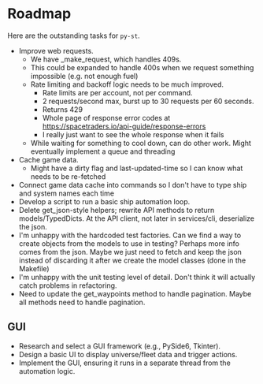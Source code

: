 # Roadmap

Here are the outstanding tasks for `py-st`.

- Improve web requests.
  - We have _make_request, which handles 409s.
  - This could be expanded to handle 400s when we request something impossible (e.g. not enough fuel)
  - Rate limiting and backoff logic needs to be much improved.
    - Rate limits are per account, not per command.
    - 2 requests/second max, burst up to 30 requests per 60 seconds.
    - Returns 429
    - Whole page of response error codes at https://spacetraders.io/api-guide/response-errors
    - I really just want to see the whole response when it fails
  - While waiting for something to cool down, can do other work. Might eventually implement a queue and threading
- Cache game data.
  - Might have a dirty flag and last-updated-time so I can know what needs to be re-fetched
- Connect game data cache into commands so I don't have to type ship and system names each time
- Develop a script to run a basic ship automation loop.
- Delete get_json-style helpers; rewrite API methods to return models/TypedDicts. At the API client, not later in services/cli, deserialize the json.
- I'm unhappy with the hardcoded test factories. Can we find a way to create objects from the models to use in testing? Perhaps more info comes from the json. Maybe we just need to fetch and keep the json instead of discarding it after we create the model classes (done in the Makefile)
- I'm unhappy with the unit testing level of detail. Don't think it will actually catch problems in refactoring.
- Need to update the get_waypoints method to handle pagination. Maybe all methods need to handle pagination.

## GUI
- Research and select a GUI framework (e.g., PySide6, Tkinter).
- Design a basic UI to display universe/fleet data and trigger actions.
- Implement the GUI, ensuring it runs in a separate thread from the automation logic.
